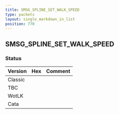```yaml
---
title: SMSG_SPLINE_SET_WALK_SPEED
type: packets
layout: single_markdown_in_list
position: 770
---
```


## SMSG_SPLINE_SET_WALK_SPEED

### Status

Version | Hex | Comment
---------- | ---------- | ---------- 
Classic |  |  
TBC |  |  
WotLK |  |  
Cata |  |  
